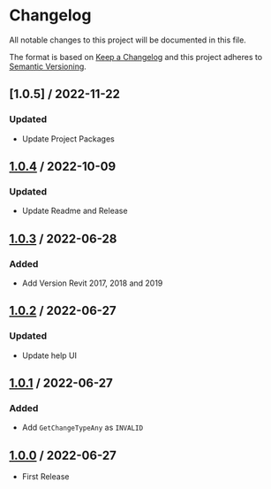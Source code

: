 # Changelog
All notable changes to this project will be documented in this file.

The format is based on [Keep a Changelog](http://keepachangelog.com/en/1.0.0/)
and this project adheres to [Semantic Versioning](http://semver.org/spec/v2.0.0.html).

## [1.0.5] / 2022-11-22
### Updated
- Update Project Packages

## [1.0.4] / 2022-10-09
### Updated
- Update Readme and Release

## [1.0.3] / 2022-06-28
### Added
- Add Version Revit 2017, 2018 and 2019 

## [1.0.2] / 2022-06-27
### Updated
- Update help UI

## [1.0.1] / 2022-06-27
### Added
- Add `GetChangeTypeAny` as `INVALID`

## [1.0.0] / 2022-06-27
- First Release

[vNext]: ../../compare/1.0.0...HEAD
[1.0.4]: ../../compare/1.0.3...1.0.4
[1.0.3]: ../../compare/1.0.2...1.0.3
[1.0.2]: ../../compare/1.0.1...1.0.2
[1.0.1]: ../../compare/1.0.0...1.0.1
[1.0.0]: ../../compare/1.0.0